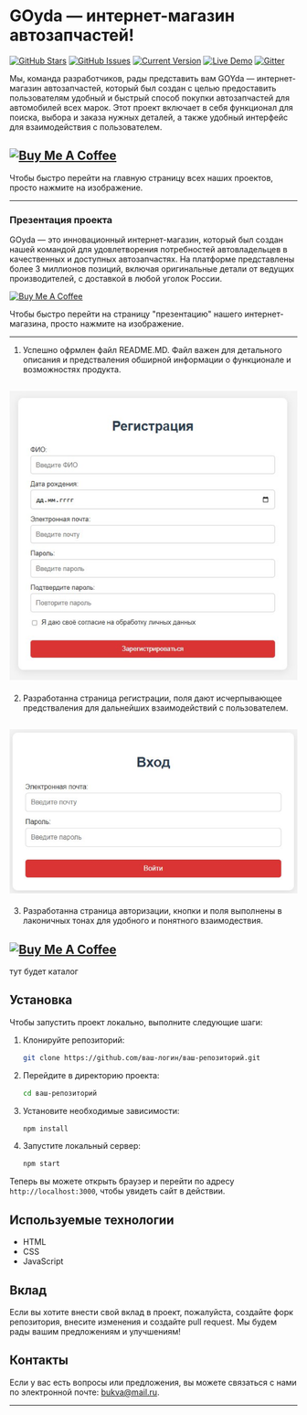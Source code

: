 GOyda — интернет-магазин автозапчастей!
============
[![GitHub Stars](https://img.shields.io/github/stars/IgorAntun/node-chat.svg)](https://github.com/IgorAntun/node-chat/stargazers) [![GitHub Issues](https://img.shields.io/github/issues/IgorAntun/node-chat.svg)](https://github.com/IgorAntun/node-chat/issues) [![Current Version](https://img.shields.io/badge/version-1.0.7-green.svg)](https://github.com/IgorAntun/node-chat) [![Live Demo](https://img.shields.io/badge/demo-online-green.svg)](https://igorantun.com/chat) [![Gitter](https://badges.gitter.im/Join%20Chat.svg)](https://gitter.im/IgorAntun/node-chat?utm_source=badge&utm_medium=badge&utm_campaign=pr-badge)



Мы, команда разработчиков, рады представить вам GOYda — интернет-магазин автозапчастей, который был создан с целью предоставить пользователям удобный и быстрый способ покупки автозапчастей для автомобилей всех марок. Этот проект включает в себя функционал для поиска, выбора и заказа нужных деталей, а также удобный интерфейс для взаимодействия с пользователем.


<a href="https://3isip-722.github.io/GOYDA-/" target="_blank"><img src="https://i.imgur.com/HyuXsvQ.png" alt="Buy Me A Coffee" style="height: auto !important;width: auto !important;" ></a>
---
Чтобы быстро перейти на главную страницу всех наших проектов, просто нажмите на изображение.



---
### Презентация проекта
GOyda — это инновационный интернет-магазин, который был создан нашей командой для удовлетворения потребностей автовладельцев в качественных и доступных автозапчастях. На платформе представлены более 3 миллионов позиций, включая оригинальные детали от ведущих производителей, с доставкой в любой уголок России.

<a href="https://3isip-722.github.io/GOYDA-/pages/main.html" target="_blank"><img src="https://i.imgur.com/JsjBZ7J.png" alt="Buy Me A Coffee" style="height: auto !important;width: auto !important;" ></a>

Чтобы быстро перейти на страницу "презентацию" нашего интернет-магазина, просто нажмите на изображение.

---
1. Успешно офрмлен файл README.MD. Файл важен для детального описания и предстваления обширной информации о функционале и возможностях продукта.

<a href="https://3isip-722.github.io/GOYDA-/pages/index_login.html" target="_blank"><img src="img/ot2.jpg" alt="Buy Me A Coffee" style="height: auto !important;width: auto !important;" ></a>
---
2. Разработанна страница регистрации, поля дают исчерпывающее предстваления для дальнейших взаимодействий с пользователем.

<a href="https://3isip-722.github.io/GOYDA-/pages/index_login.html" target="_blank"><img src="img/ot1.jpg" alt="Buy Me A Coffee" style="height: auto !important;width: auto !important;" ></a>
---
3. Разработанна страница авторизации, кнопки и поля выполнены в лаконичных тонах для удобного и понятного взаимодествия.

<a href="https://3isip-722.github.io/GOYDA-/pages/index_login.html" target="_blank"><img src="img/ot3.jpg" alt="Buy Me A Coffee" style="height: auto !important;width: auto !important;" ></a>
---
тут будет каталог
## Установка

Чтобы запустить проект локально, выполните следующие шаги:

1. Клонируйте репозиторий:
   ```bash
   git clone https://github.com/ваш-логин/ваш-репозиторий.git
   ```

2. Перейдите в директорию проекта:
   ```bash
   cd ваш-репозиторий
   ```

3. Установите необходимые зависимости:
   ```bash
   npm install
   ```

4. Запустите локальный сервер:
   ```bash
   npm start
   ```

Теперь вы можете открыть браузер и перейти по адресу `http://localhost:3000`, чтобы увидеть сайт в действии.

## Используемые технологии

- HTML
- CSS
- JavaScript

## Вклад

Если вы хотите внести свой вклад в проект, пожалуйста, создайте форк репозитория, внесите изменения и создайте pull request. Мы будем рады вашим предложениям и улучшениям!

## Контакты

Если у вас есть вопросы или предложения, вы можете связаться с нами по электронной почте: [bukva@mail.ru](mailto:bukva@mail.ru).



---

